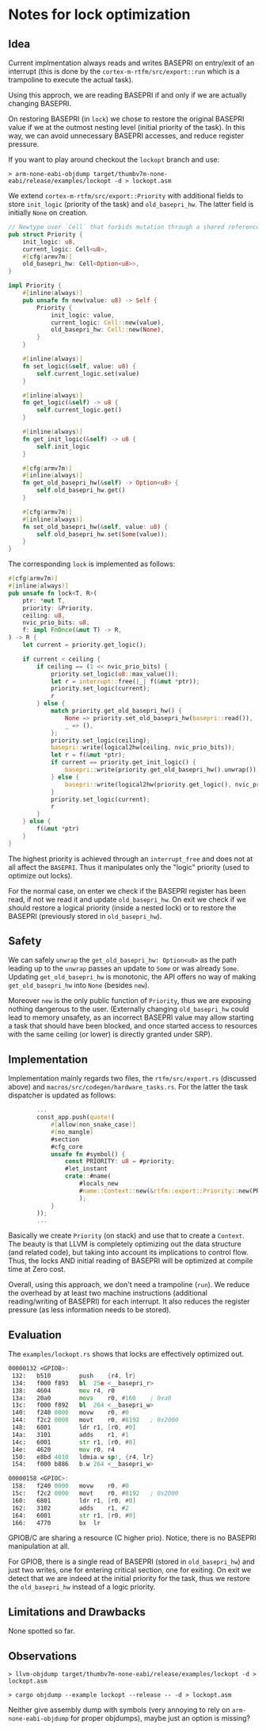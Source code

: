 # Notes for lock optimization

## Idea

Current implmentation always reads and writes BASEPRI on entry/exit of an interrupt (this is done by the `cortex-m-rtfm/src/export::run` which is a trampoline to execute the actual task).

Using this approch, we are reading BASEPRI if and only if we are actually changing BASEPRI.

On restoring BASEPRI (in `lock`) we chose to restore the original BASEPRI value if we at the outmost nesting level (initial priority of the task). In this way, we can avoid unnecessary BASEPRI accesses, and reduce register pressure.

If you want to play around checkout the `lockopt` branch and use:

``` shell
> arm-none-eabi-objdump target/thumbv7m-none-eabi/release/examples/lockopt -d > lockopt.asm
```

We extend `cortex-m-rtfm/src/export::Priority` with additional fields to store `init_logic` (priority of the task) and `old_basepri_hw`. The latter field is initially `None` on creation.

``` Rust
// Newtype over `Cell` that forbids mutation through a shared reference
pub struct Priority {
    init_logic: u8,
    current_logic: Cell<u8>,
    #[cfg(armv7m)]
    old_basepri_hw: Cell<Option<u8>>,
}

impl Priority {
    #[inline(always)]
    pub unsafe fn new(value: u8) -> Self {
        Priority {
            init_logic: value,
            current_logic: Cell::new(value),
            old_basepri_hw: Cell::new(None),
        }
    }

    #[inline(always)]
    fn set_logic(&self, value: u8) {
        self.current_logic.set(value)
    }

    #[inline(always)]
    fn get_logic(&self) -> u8 {
        self.current_logic.get()
    }

    #[inline(always)]
    fn get_init_logic(&self) -> u8 {
        self.init_logic
    }

    #[cfg(armv7m)]
    #[inline(always)]
    fn get_old_basepri_hw(&self) -> Option<u8> {
        self.old_basepri_hw.get()
    }

    #[cfg(armv7m)]
    #[inline(always)]
    fn set_old_basepri_hw(&self, value: u8) {
        self.old_basepri_hw.set(Some(value));
    }
}
```

The corresponding `lock` is implemented as follows:

``` Rust
#[cfg(armv7m)]
#[inline(always)]
pub unsafe fn lock<T, R>(
    ptr: *mut T,
    priority: &Priority,
    ceiling: u8,
    nvic_prio_bits: u8,
    f: impl FnOnce(&mut T) -> R,
) -> R {
    let current = priority.get_logic();

    if current < ceiling {
        if ceiling == (1 << nvic_prio_bits) {
            priority.set_logic(u8::max_value());
            let r = interrupt::free(|_| f(&mut *ptr));
            priority.set_logic(current);
            r
        } else {
            match priority.get_old_basepri_hw() {
                None => priority.set_old_basepri_hw(basepri::read()),
                _ => (),
            };
            priority.set_logic(ceiling);
            basepri::write(logical2hw(ceiling, nvic_prio_bits));
            let r = f(&mut *ptr);
            if current == priority.get_init_logic() {
                basepri::write(priority.get_old_basepri_hw().unwrap());
            } else {
                basepri::write(logical2hw(priority.get_logic(), nvic_prio_bits));
            }
            priority.set_logic(current);
            r
        }
    } else {
        f(&mut *ptr)
    }
}
```

The highest priority is achieved through an `interrupt_free` and does not at all affect the `BASEPRI`. Thus it manipulates only the "logic" priority (used to optimize out locks).

For the normal case, on enter we check if the BASEPRI register has been read, if not we read it and update `old_basepri_hw`. On exit we check if we should restore a logical priority (inside a nested lock) or to restore the BASEPRI (previously stored in `old_basepri_hw`).  

## Safety

We can safely `unwrap` the `get_old_basepri_hw: Option<u8>` as the path leading up to the `unwrap` passes an update to `Some` or was already `Some`. Updating `get_old_basepri_hw` is monotonic, the API offers no way of making `get_old_basepri_hw` into `None` (besides `new`).

Moreover `new` is the only public function of `Priority`, thus we are exposing nothing dangerous to the user. (Externally changing `old_basepri_hw` could lead to memory unsafety, as an incorrect BASEPRI value may allow starting a task that should have been blocked, and once started access to resources with the same ceiling (or lower) is directly granted under SRP).

## Implementation

Implementation mainly regards two files, the `rtfm/src/export.rs` (discussed above) and `macros/src/codegen/hardware_tasks.rs`. For the latter the task dispatcher is updated as follows:

``` Rust
        ...
        const_app.push(quote!(
            #[allow(non_snake_case)]
            #[no_mangle]
            #section
            #cfg_core
            unsafe fn #symbol() {
                const PRIORITY: u8 = #priority;
                #let_instant
                crate::#name(
                    #locals_new
                    #name::Context::new(&rtfm::export::Priority::new(PRIORITY) #instant)
                    );
            }
        ));
        ...
```

Basically we create `Priority` (on stack) and use that to create a `Context`. The beauty is that LLVM is completely optimizing out the data structure (and related code), but taking into account its implications to control flow. Thus, the locks AND initial reading of BASEPRI will be optimized at compile time at Zero cost.

Overall, using this approach, we don't need a trampoline (`run`). We reduce the overhead by at least two machine instructions (additional reading/writing of BASEPRI) for each interrupt. It also reduces the register pressure (as less information needs to be stored).

## Evaluation

The `examples/lockopt.rs` shows that locks are effectively optimized out.

``` asm
00000132 <GPIOB>:
 132:	b510      	push	{r4, lr}
 134:	f000 f893 	bl	25e <__basepri_r>
 138:	4604      	mov	r4, r0
 13a:	20a0      	movs	r0, #160	; 0xa0
 13c:	f000 f892 	bl	264 <__basepri_w>
 140:	f240 0000 	movw	r0, #0
 144:	f2c2 0000 	movt	r0, #8192	; 0x2000
 148:	6801      	ldr	r1, [r0, #0]
 14a:	3101      	adds	r1, #1
 14c:	6001      	str	r1, [r0, #0]
 14e:	4620      	mov	r0, r4
 150:	e8bd 4010 	ldmia.w	sp!, {r4, lr}
 154:	f000 b886 	b.w	264 <__basepri_w>

00000158 <GPIOC>:
 158:	f240 0000 	movw	r0, #0
 15c:	f2c2 0000 	movt	r0, #8192	; 0x2000
 160:	6801      	ldr	r1, [r0, #0]
 162:	3102      	adds	r1, #2
 164:	6001      	str	r1, [r0, #0]
 166:	4770      	bx	lr
```

GPIOB/C are sharing a resource (C higher prio). Notice, there is no BASEPRI manipulation at all.

For GPIOB, there is a single read of BASEPRI (stored in `old_basepri_hw`) and just two writes, one for entering critical section, one for exiting. On exit we detect that we are indeed at the initial priority for the task, thus we restore the `old_basepri_hw` instead of a logic priority.

## Limitations and Drawbacks

None spotted so far.

## Observations

``` shell
> llvm-objdump target/thumbv7m-none-eabi/release/examples/lockopt -d > lockopt.asm

> cargo objdump --example lockopt --release -- -d > lockopt.asm
```

Neither give assembly dump with symbols (very annoying to rely on `arm-none-eabi-objdump` for proper objdumps), maybe just an option is missing?
